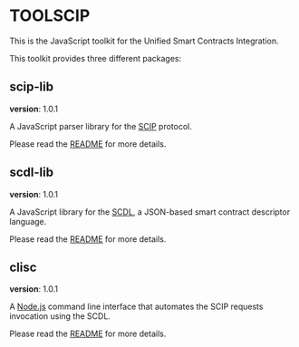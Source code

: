 # TOOLSCIP

This is the JavaScript toolkit for the Unified Smart Contracts Integration.

This toolkit provides three different packages:

## scip-lib

**version**: 1.0.1

A JavaScript parser library for the [SCIP](https://github.com/lampajr/scip) protocol.

Please read the [README](https://github.com/lampajr/toolscip/blob/master/packages/scip-lib/README.md) for more details.

## scdl-lib

**version**: 1.0.1

A JavaScript library for the [SCDL](https://github.com/floriandanielit/scdl), a JSON-based smart contract descriptor language.

Please read the [README](https://github.com/lampajr/toolscip/blob/master/packages/scdl-lib/README.md) for more details.

## clisc

**version**: 1.0.1

A [Node.js](https://nodejs.org/it/) command line interface that automates the SCIP requests invocation using the SCDL.

Please read the [README](https://github.com/lampajr/toolscip/blob/master/packages/clisc/README.md) for more details.
